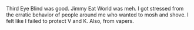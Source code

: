 Third Eye Blind was good. Jimmy Eat World was meh. I got stressed from the erratic behavior of people around me who wanted to mosh and shove. I felt like I failed to protect V and K. Also, from vapers.
